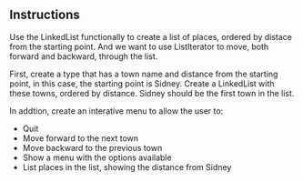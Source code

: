 ## Instructions
Use the LinkedList functionally to create a list of places, ordered by distace from the starting point.
And we want to use ListIterator to move, both forward and backward, through the list.

First, create a type that has a town name and distance from the starting point,  in this case, the starting point is Sidney.
Create a LinkedList with these towns, ordered by distance.
Sidney should be the first town in the list.

In addtion, create an interative menu to allow the user to:

- Quit
- Move forward to the next town
- Move backward to the previous town
- Show a menu with the options available
- List places in the list, showing the distance from Sidney

